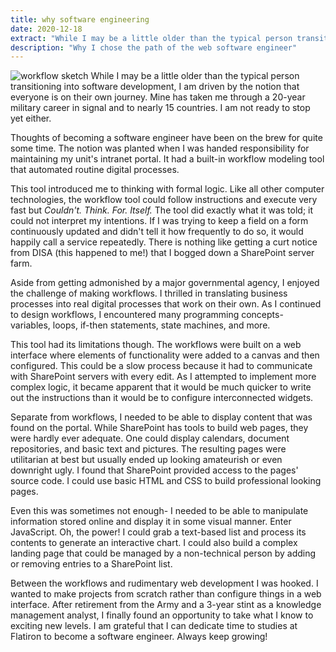 ```yaml
---
title: why software engineering
date: 2020-12-18
extract: "While I may be a little older than the typical person transitioning into software development, I am driven by the notion that everyone is on their own journey. Mine has taken me through a 20-year military career in signal and to nearly 15 countries. I am not ready to stop yet either."
description: "Why I chose the path of the web software engineer" 
---
```

![workflow sketch](/images/workflow.jpg)
While I may be a little older than the typical person transitioning into software development, I am driven by the notion that everyone is on their own journey. Mine has taken me through a 20-year military career in signal and to nearly 15 countries. I am not ready to stop yet either.

Thoughts of becoming a software engineer have been on the brew for quite some time. The notion was planted when I was handed responsibility for maintaining my unit's intranet portal. It had a built-in workflow modeling tool that automated routine digital processes.

This tool introduced me to thinking with formal logic. Like all other computer technologies, the workflow tool could follow instructions and execute very fast but *Couldn't. Think. For. Itself.* The tool did exactly what it was told; it could not interpret my intentions. If I was trying to keep a field on a form continuously updated and didn't tell it how frequently to do so, it would happily call a service repeatedly. There is nothing like getting a curt notice from DISA (this happened to me!) that I bogged down a SharePoint server farm.

Aside from getting admonished by a major governmental agency, I enjoyed the challenge of making workflows. I thrilled in translating business processes into real digital processes that work on their own. As I continued to design workflows, I encountered many programming concepts- variables, loops, if-then statements, state machines, and more.

This tool had its limitations though. The workflows were built on a web interface where elements of functionality were added to a canvas and then configured. This could be a slow process because it had to communicate with SharePoint servers with every edit. As I attempted to implement more complex logic, it became apparent that it would be much quicker to write out the instructions than it would be to configure interconnected widgets.

Separate from workflows, I needed to be able to display content that was found on the portal. While SharePoint has tools to build web pages, they were hardly ever adequate. One could display calendars, document repositories, and basic text and pictures. The resulting pages were utilitarian at best but usually ended up looking amateurish or even downright ugly. I found that SharePoint provided access to the pages' source code. I could use basic HTML and CSS to build professional looking pages.

Even this was sometimes not enough- I needed to be able to manipulate information stored online and display it in some visual manner. Enter JavaScript. Oh, the power! I could grab a text-based list and process its contents to generate an interactive chart. I could also build a complex landing page that could be managed by a non-technical person by adding or removing entries to a SharePoint list.

Between the workflows and rudimentary web development I was hooked. I wanted to make projects from scratch rather than configure things in a web interface. After retirement from the Army and a 3-year stint as a knowledge management analyst, I finally found an opportunity to take what I know to exciting new levels. I am grateful that I can dedicate time to studies at Flatiron to become a software engineer. Always keep growing!
